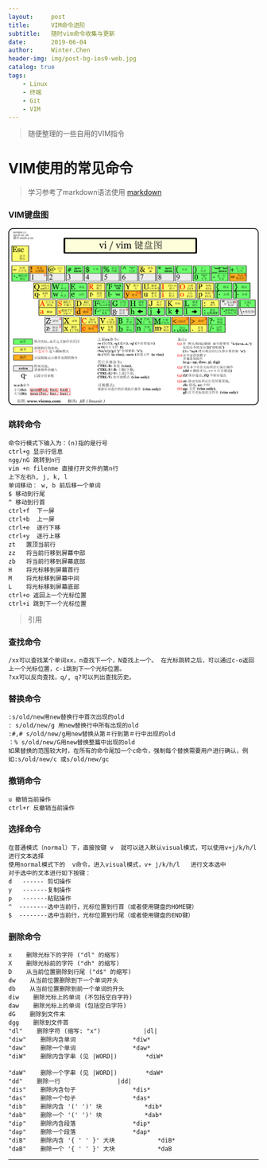 ```yaml
---
layout:     post
title:      VIM命令进阶 
subtitle:   随时vim命令收集与更新 
date:       2019-06-04
author:     Winter.Chen
header-img: img/post-bg-ios9-web.jpg
catalog: true
tags:
    - Linux
    - 终端
    - Git
    - VIM
---
```


>随便整理的一些自用的VIM指令
# VIM使用的常见命令
>学习参考了markdown语法使用
[markdown](https://www.jianshu.com/p/191d1e21f7ed)

### VIM键盘图
![vim键盘图](/img/vim-key.png)

### 跳转命令
	命令行模式下输入为：(n)指的是行号
	ctrl+g 显示行信息
	ngg/nG 跳转到n行
	vim +n filenme 直接打开文件的第n行
	上下左右h, j, k, l
	单词移动： w, b 前后移一个单词
	$ 移动到行尾
	^ 移动到行首
	ctrl+f  下一屏
	ctrl+b  上一屏
	ctrl+e  逐行下移
	ctrl+y  逐行上移
	zt   置顶当前行
	zz   将当前行移到屏幕中部
	zb   将当前行移到屏幕底部
	H    将光标移到屏幕首行
	M    将光标移到屏幕中间
	L    将光标移到屏幕底部
	ctrl+o 返回上一个光标位置
	ctrl+i 跳到下一个光标位置
>引用
### 查找命令
	/xx可以查找某个单词xx，n查找下一个，N查找上一个。 在光标跳转之后，可以通过c-o返回上一个光标位置，c-i跳到下一个光标位置。
	?xx可以反向查找，q/, q?可以列出查找历史。

### 替换命令
	:s/old/new用new替换行中首次出现的old
	: s/old/new/g 用new替换行中所有出现的old
	:#,# s/old/new/g用new替换从第＃行到第＃行中出现的old
	：% s/old/new/G用new替换整篇中出现的old
	如果替换的范围较大时，在所有的命令尾加一个c命令，强制每个替换需要用户进行确认，例如:s/old/new/c 或s/old/new/gc

### 撤销命令
	u 撤销当前操作
	ctrl+r 反撤销当前操作

### 选择命令
	在普通模式（normal）下，直接按键 v  就可以进入默认visual模式，可以使用v+j/k/h/l 进行文本选择
	使用normal模式下的  v命令，进入visual模式，v+ j/k/h/l   进行文本选中
	对于选中的文本进行如下按键：
	d   ------ 剪切操作
	y   -------复制操作
	p   -------粘贴操作
	^  --------选中当前行，光标位置到行首（或者使用键盘的HOME键）
	$  --------选中当前行，光标位置到行尾（或者使用键盘的END键）

### 删除命令
	x    删除光标下的字符 ("dl" 的缩写)
	X    删除光标前的字符 ("dh" 的缩写)
	D    从当前位置删除到行尾 ("d$" 的缩写)
	dw    从当前位置删除到下一个单词开头
	db    从当前位置删除到前一个单词的开头
	diw    删除光标上的单词 (不包括空白字符)
	daw    删除光标上的单词 (包括空白字符)
	dG    删除到文件末
	dgg    删除到文件首
	"dl"    删除字符 (缩写: "x")            |dl|
	"diw"    删除内含单词                *diw*
	"daw"    删除一个单词                *daw*
	"diW"    删除内含字串 (见 |WORD|)        *diW*

	"daW"    删除一个字串 (见 |WORD|)        *daW*
	"dd"    删除一行                |dd|
	"dis"    删除内含句子                *dis*
	"das"    删除一个句子                *das*
	"dib"    删除内含 '(' ')' 块            *dib*
	"dab"    删除一个 '(' ')' 块            *dab*
	"dip"    删除内含段落                *dip*
	"dap"    删除一个段落                *dap*
	"diB"    删除内含 '{ ' ' }' 大块            *diB*
	"daB"    删除一个 '{ ' ' }' 大块            *daB
---------------------
